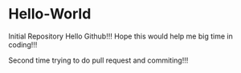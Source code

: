 # Hello-World
Initial Repository
Hello Github!!!
Hope this would help me big time in coding!!!

Second time trying to do pull request and commiting!!!
